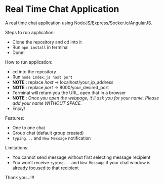 # Real Time Chat Application
A real time chat application using NodeJS/Express/Socker.io/AngularJS.

Steps to run application:
* Clone the repository and cd into it
* Run `npm install` in terminal
* Done!

How to run application:
* cd into the repository
* Run `node index.js host port`
* **NOTE** : replace *host* -> localhost/your_ip_address
* **NOTE** : replace *port* -> 8000/your_desired_port
* Terminal will return you the URL, open that in a browser
* **NOTE** : *Once you open the webpage, it'll ask you for your name. Please add your name WITHOUT SPACE.*
* Enjoy!

Features:
* One to one chat
* Group chat (default group created)
* `typing...` and `New Message` notification

Limitations:
* You cannot send message without first selecting message recipient
* You won't receive `typing...` and `New Message` if your chat window is already focused to that recipient

Thank you...!!!
